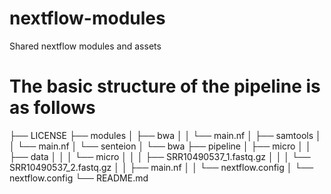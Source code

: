 # nextflow-modules
Shared nextflow modules and assets

# The basic structure of the pipeline is as follows

├── LICENSE
├── modules
│   ├── bwa
│   │   └── main.nf
│   ├── samtools
│   │   └── main.nf
│   └── senteion
│       └── bwa
├── pipeline
│   ├── micro
│   │   ├── data
│   │   │   └── micro
│   │   │       ├── SRR10490537_1.fastq.gz
│   │   │       └── SRR10490537_2.fastq.gz
│   │   ├── main.nf
│   │   └── nextflow.config
│   └── nextflow.config
└── README.md

